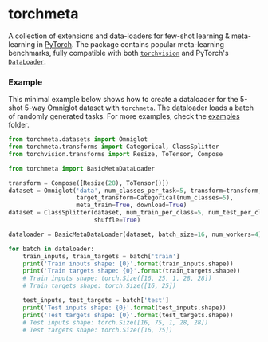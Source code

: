 # torchmeta
A collection of extensions and data-loaders for few-shot learning & meta-learning in [PyTorch](https://pytorch.org/). The package contains popular meta-learning benchmarks, fully compatible with both [`torchvision`](https://pytorch.org/docs/stable/torchvision/index.html) and PyTorch's [`DataLoader`](https://pytorch.org/docs/stable/data.html#torch.utils.data.DataLoader).

### Example
This minimal example below shows how to create a dataloader for the 5-shot 5-way Omniglot dataset with `torchmeta`. The dataloader loads a batch of randomly generated tasks. For more examples, check the [examples](examples/) folder.
```python
from torchmeta.datasets import Omniglot
from torchmeta.transforms import Categorical, ClassSplitter
from torchvision.transforms import Resize, ToTensor, Compose

from torchmeta import BasicMetaDataLoader

transform = Compose([Resize(28), ToTensor()])
dataset = Omniglot('data', num_classes_per_task=5, transform=transform,
                   target_transform=Categorical(num_classes=5),
                   meta_train=True, download=True)
dataset = ClassSplitter(dataset, num_train_per_class=5, num_test_per_class=15,
                        shuffle=True)

dataloader = BasicMetaDataLoader(dataset, batch_size=16, num_workers=4)

for batch in dataloader:
    train_inputs, train_targets = batch['train']
    print('Train inputs shape: {0}'.format(train_inputs.shape))
    print('Train targets shape: {0}'.format(train_targets.shape))
    # Train inputs shape: torch.Size([16, 25, 1, 28, 28])
    # Train targets shape: torch.Size([16, 25])

    test_inputs, test_targets = batch['test']
    print('Test inputs shape: {0}'.format(test_inputs.shape))
    print('Test targets shape: {0}'.format(test_targets.shape))
    # Test inputs shape: torch.Size([16, 75, 1, 28, 28])
    # Test targets shape: torch.Size([16, 75])
```
